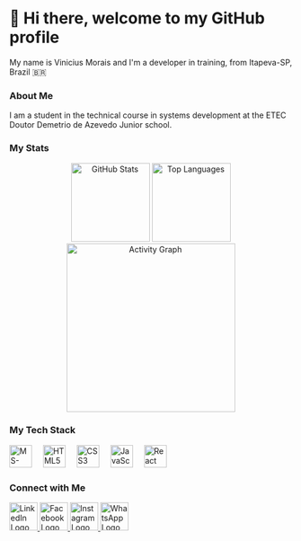 <h1 align="left">👋 Hi there, welcome to my GitHub profile</h1>

<p align="left">My name is Vinicius Morais and I'm a developer in training, from Itapeva-SP, Brazil 🇧🇷</p>

<h3 align="left">About Me</h3>
<p align="left">I am a student in the technical course in systems development at the ETEC Doutor Demetrio de Azevedo Junior school.</p>

<h3 align="left">My Stats</h3>
<div align="center">
  <img src="https://github-readme-stats.vercel.app/api?username=vinymorais&hide_title=false&hide_rank=false&show_icons=true&include_all_commits=true&count_private=true&disable_animations=false&theme=nord&locale=en&hide_border=true&order=1" height="140" alt="GitHub Stats" />
  <img src="https://github-readme-stats.vercel.app/api/top-langs?username=vinymorais&locale=en&hide_title=false&layout=compact&card_width=320&langs_count=5&theme=nord&hide_border=true&order=2" height="140" alt="Top Languages" />
  <img src="https://github-readme-activity-graph.vercel.app/graph?username=vinymorais&radius=16&theme=nord&area=true&order=5&hide_border=true&hide_title=false" height="300" alt="Activity Graph" />
</div>

<h3 align="left">My Tech Stack</h3>
<div align="left">
  <img src="https://cdn.jsdelivr.net/gh/devicons/devicon/icons/msdos/msdos-original.svg" height="40" alt="MS-DOS Logo" />
  <img width="12" />
  <img src="https://cdn.jsdelivr.net/gh/devicons/devicon/icons/html5/html5-original.svg" height="40" alt="HTML5 Logo" />
  <img width="12" />
  <img src="https://cdn.jsdelivr.net/gh/devicons/devicon/icons/css3/css3-original.svg" height="40" alt="CSS3 Logo" />
  <img width="12" />
  <img src="https://skillicons.dev/icons?i=js" height="40" alt="JavaScript Logo" />
  <img width="12" />
  <img src="https://cdn.jsdelivr.net/gh/devicons/devicon/icons/react/react-original.svg" height="40" alt="React Logo" />
</div>

<h3 align="left">Connect with Me</h3>
<div align="left">
  <a href="https://www.linkedin.com/in/vinymorais/" target="_blank">
    <img src="https://img.icons8.com/?size=100&id=xuvGCOXi8Wyg&format=png&color=000000" width="50" height="50" alt="LinkedIn Logo" />
  </a>
  <a href="https://www.facebook.com/VinyMorais" target="_blank">
    <img src="https://img.icons8.com/?size=100&id=118497&format=png&color=000000" width="50" height="50" alt="Facebook Logo" />
  </a>
  <a href="https://www.instagram.com/viny_1980" target="_blank">
    <img src="https://img.icons8.com/?size=100&id=32323&format=png&color=000000" width="50" height="50" alt="Instagram Logo" />
  </a>
  <a href="https://wa.me/5511997688472" target="_blank">
    <img src="https://img.icons8.com/?size=100&id=16713&format=png&color=000000" width="50" height="50" alt="WhatsApp Logo" />
  </a>
</div>
